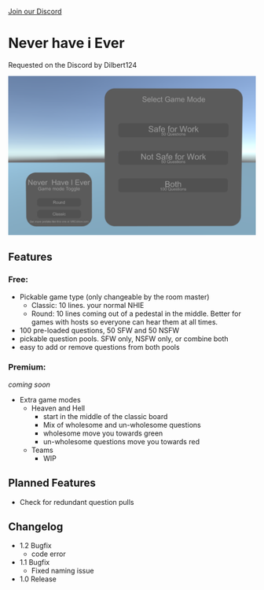 [Join our Discord](http://discord.gg/dpuxmxr)
# Never have i Ever
Requested on the Discord by Dilbert124

![image](/Games/Never%20Have%20I%20Ever/Game%20Mode.PNG)

## Features
### Free:
- Pickable game type (only changeable by the room master)
  - Classic: 10 lines. your normal NHIE
  - Round: 10 lines coming out of a pedestal in the middle. Better for games with hosts so everyone can hear them at all times.
- 100 pre-loaded questions, 50 SFW and 50 NSFW
- pickable question pools. SFW only, NSFW only, or combine both
- easy to add or remove questions from both pools
### Premium:
*coming soon*
- Extra game modes
  - Heaven and Hell
    - start in the middle of the classic board
    - Mix of wholesome and un-wholesome questions
    - wholesome move you towards green
    - un-wholesome questions move you towards red
  - Teams
    - WIP

## Planned Features
- Check for redundant question pulls

## Changelog
- 1.2 Bugfix
  - code error
- 1.1 Bugfix
  - Fixed naming issue
- 1.0 Release
